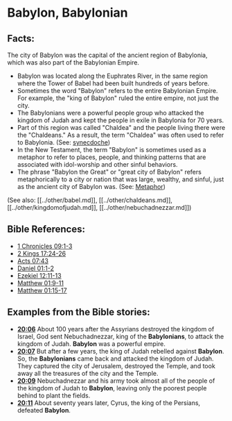 # Babylon, Babylonian #

## Facts: ##

The city of Babylon was the capital of the ancient region of Babylonia, which was also part of the Babylonian Empire.

* Babylon was located along the Euphrates River, in the same region where the Tower of Babel had been built hundreds of years before.
* Sometimes the word "Babylon" refers to the entire Babylonian Empire. For example, the "king of Babylon" ruled the entire empire, not just the city.
* The Babylonians were a powerful people group who attacked the kingdom of Judah and kept the people in exile in Babylonia for 70 years.
* Part of this region was called "Chaldea" and the people living there were the "Chaldeans." As a result, the term "Chaldea" was often used to refer to Babylonia. (See: [synecdoche](en/ta-vol1/translate/man/figs-synecdoche))
* In the New Testament, the term "Babylon" is sometimes used as a metaphor to refer to places, people, and thinking patterns that are associated with idol-worship and other sinful behaviors.
* The phrase "Babylon the Great" or "great city of Babylon" refers metaphorically to a city or nation that was large, wealthy, and sinful, just as the ancient city of Babylon was. (See: [Metaphor](en/ta-vol1/translate/man/figs-metaphor))

(See also: [[../other/babel.md]], [[../other/chaldeans.md]], [[../other/kingdomofjudah.md]], [[../other/nebuchadnezzar.md]])

## Bible References: ##

* [1 Chronicles 09:1-3](en/tn/1ch/help/09/01)
* [2 Kings 17:24-26](en/tn/2ki/help/17/24)
* [Acts 07:43](en/tn/act/help/07/43)
* [Daniel 01:1-2](en/tn/dan/help/01/01)
* [Ezekiel 12:11-13](en/tn/ezk/help/12/11)
* [Matthew 01:9-11](en/tn/mat/help/01/09)
* [Matthew 01:15-17](en/tn/mat/help/01/15)

## Examples from the Bible stories: ##

* __[20:06](en/tn/obs/help/20/06)__ About 100 years after the Assyrians destroyed the kingdom of Israel, God sent Nebuchadnezzar, king of the __Babylonians__, to attack the kingdom of Judah. __Babylon__  was a powerful empire.
* __[20:07](en/tn/obs/help/20/07)__ But after a few years, the king of Judah rebelled against __Babylon__. So, the __Babylonians__  came back and attacked the kingdom of Judah. They captured the city of Jerusalem, destroyed the Temple, and took away all the treasures of the city and the Temple.
* __[20:09](en/tn/obs/help/20/09)__ Nebuchadnezzar and his army took almost all of the people of the kingdom of Judah to __Babylon__, leaving only the poorest people behind to plant the fields.
* __[20:11](en/tn/obs/help/20/11)__ About seventy years later, Cyrus, the king of the Persians, defeated __Babylon__.